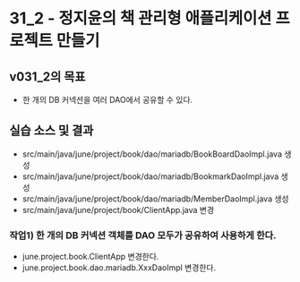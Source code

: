 # 31_2 - 정지윤의 책 관리형 애플리케이션 프로젝트 만들기

## v031_2의 목표

- 한 개의 DB 커넥션을 여러 DAO에서 공유할 수 있다.

## 실습 소스 및 결과

- src/main/java/june/project/book/dao/mariadb/BookBoardDaoImpl.java 생성
- src/main/java/june/project/book/dao/mariadb/BookmarkDaoImpl.java 생성
- src/main/java/june/project/book/dao/mariadb/MemberDaoImpl.java 생성
- src/main/java/june/project/book/ClientApp.java 변경

### 작업1) 한 개의 DB 커넥션 객체를 DAO 모두가 공유하여 사용하게 한다.

- june.project.book.ClientApp 변경한다.
- june.project.book.dao.mariadb.XxxDaoImpl 변경한다.

